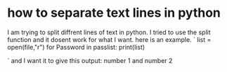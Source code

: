 
# how to separate text lines in python

I am trying to split diffrent lines of text in python. I tried to use the split function and it dosent work for what I want. here is an example.
`
list = open(file,"r")
for Password in passlist:
       print(list)


`
and I want it to give this output:
number 1
and
number 2

        